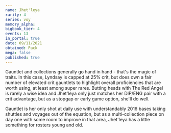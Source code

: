 ```yaml
---
name: Jhet'leya
rarity: 4
series: voy
memory_alpha:
bigbook_tier: 4
events: 13
in_portal: true
date: 09/11/2021
obtained: Pack
mega: false
published: true
---
```


Gauntlet and collections generally go hand in hand - that's the magic of traits. In this case, Lyndsay is capped at 25% crit, but does own a fair number of elevated crit gauntlets to highlight overall proficiencies that are worth using, at least among super rares. Butting heads with The Red Angel is rarely a wise idea and Jhet'leya only just matches her DIP/ENG pair with a crit advantage, but as a stopgap or early game option, she'll do well.

Gauntlet is her only shot at daily use with understandably 2016 bases taking shuttles and voyages out of the equation, but as a multi-collection piece on day one with some room to improve in that area, Jhet'leya has a little something for rosters young and old.

